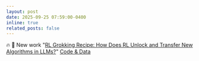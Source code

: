 ```yaml
---
layout: post
date: 2025-09-25 07:59:00-0400
inline: true
related_posts: false
---
```


 :fire: :rocket: New work "[RL Grokking Recipe: How Does RL Unlock and Transfer New Algorithms in LLMs?](https://arxiv.org/pdf/2509.21016)" [Code & Data](https://github.com/sunblaze-ucb/rl-grok-recipe)